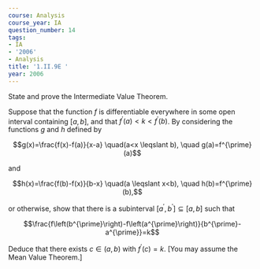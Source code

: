 ```yaml
---
course: Analysis
course_year: IA
question_number: 14
tags:
- IA
- '2006'
- Analysis
title: '1.II.9E '
year: 2006
---
```



State and prove the Intermediate Value Theorem.

Suppose that the function $f$ is differentiable everywhere in some open interval containing $[a, b]$, and that $f^{\prime}(a)<k<f^{\prime}(b)$. By considering the functions $g$ and $h$ defined by

$$g(x)=\frac{f(x)-f(a)}{x-a} \quad(a<x \leqslant b), \quad g(a)=f^{\prime}(a)$$

and

$$h(x)=\frac{f(b)-f(x)}{b-x} \quad(a \leqslant x<b), \quad h(b)=f^{\prime}(b),$$

or otherwise, show that there is a subinterval $\left[a^{\prime}, b^{\prime}\right] \subseteq[a, b]$ such that

$$\frac{f\left(b^{\prime}\right)-f\left(a^{\prime}\right)}{b^{\prime}-a^{\prime}}=k$$

Deduce that there exists $c \in(a, b)$ with $f^{\prime}(c)=k$. [You may assume the Mean Value Theorem.]